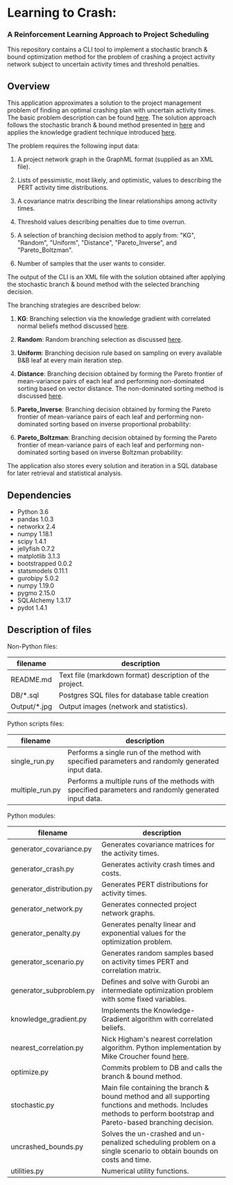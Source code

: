 Learning to Crash:
==========
### A Reinforcement Learning Approach to Project Scheduling

This repository contains a CLI tool to implement a stochastic branch & bound optimization method for the problem of crashing a project activity network subject to uncertain activity times and threshold penalties.

Overview
--------

This application approximates a solution to the project management problem of finding an optimal crashing plan with uncertain activity times. The basic problem description can be found [here](https://pubsonline.informs.org/doi/pdf/10.1287/ijoc.12.2.125.11894?casa_token=PHCfqHAG120AAAAA:BsTfR2bDQEtx3tlkzJKbYcMAoSdDEcr65TkYU49hMCOUfULXn32p-9Li6bhKLWL-UpttA4DecBhA "A Stochastic Branch-and-Bound Approach to ActivityCrashing in Project Management").
The solution approach follows the stochastic branch & bound method presented in [here](https://pubsonline.informs.org/doi/pdf/10.1287/opre.46.3.381?casa_token=QsdLQM3thP0AAAAA:INj4Dv_NYAD48aM_odTL9AKv4dJHsbIguQSgHucoBmkDhPjoM5j8Z1kM16sZTXuANemOHEcp9kYT "On Optimal Allocation of Indivisibles Under Uncertainty") and applies the knowledge gradient technique introduced [here](https://pubsonline.informs.org/doi/pdf/10.1287/ijoc.1080.0314?casa_token=mADfuyTiLiMAAAAA:_NP3QhLLq_8ghTjK31heitjBhxa_YbEcEy0ng9QfaQlcGGtpusX7YrCMbfIarnGTNNQHHx76PJ9n "The Knowledge-Gradient Policy for COrrelated Normal Beliefs").

The problem requires the following input data:

1. A project network graph in the GraphML format (supplied as an XML file).

2. Lists of pessimistic, most likely, and optimistic, values to describing the PERT activity time distributions.

3. A covariance matrix describing the linear relationships among activity times.

4. Threshold values describing penalties due to time overrun.

5. A selection of branching decision method to apply from: "KG", "Random", "Uniform", "Distance", "Pareto\_Inverse", and "Pareto\_Boltzman".

6. Number of samples that the user wants to consider. 

The output of the CLI is an XML file with the solution obtained after applying the stochastic branch & bound method with the selected branching decision.

The branching strategies are described below:

 1. **KG**: Branching selection via the knowledge gradient with correlated normal beliefs method discussed [here](https://pubsonline.informs.org/doi/pdf/10.1287/ijoc.1080.0314?casa_token=mADfuyTiLiMAAAAA:_NP3QhLLq_8ghTjK31heitjBhxa_YbEcEy0ng9QfaQlcGGtpusX7YrCMbfIarnGTNNQHHx76PJ9n "The Knowledge-Gradient Policy for COrrelated Normal Beliefs").
 
2. **Random**: Random branching selection as discussed [here](https://pubsonline.informs.org/doi/pdf/10.1287/ijoc.12.2.125.11894?casa_token=PHCfqHAG120AAAAA:BsTfR2bDQEtx3tlkzJKbYcMAoSdDEcr65TkYU49hMCOUfULXn32p-9Li6bhKLWL-UpttA4DecBhA "A Stochastic Branch-and-Bound Approach to ActivityCrashing in Project Management").

3. **Uniform**: Branching decision rule based on sampling on every available B&B leaf at every main iteration step.

4. **Distance**: Branching decision obtained by forming the Pareto frontier of mean-variance pairs of each leaf and performing non-dominated sorting based on vector distance. The non-dominated sorting method is discussed [here](https://ieeexplore.ieee.org/stamp/stamp.jsp?arnumber=996017&casa_token=RX5FX8Ctu38AAAAA:BymQiux3DQammBgBVQANxxHhwDx5fhxT3FqRNB8nCvyND4WSajGqwvjyKNpISKO5aJj2akki&tag=1 "A Fast and Elitist Multiobjective Genetic Algorithm:").

5. **Pareto\_Inverse**: Branching decision obtained by forming the Pareto frontier of mean-variance pairs of each leaf and performing non-dominated sorting based on inverse proportional probability: 

6. **Pareto\_Boltzman**: Branching decision obtained by forming the Pareto frontier of mean-variance pairs of each leaf and performing non-dominated sorting based on inverse Boltzman probability:   

The application also stores every solution and iteration in a SQL database for later retrieval and statistical analysis.

Dependencies
------------
- Python 3.6
- pandas 1.0.3
- networkx 2.4
- numpy 1.18.1
- scipy 1.4.1
- jellyfish 0.7.2
- matplotlib 3.1.3
- bootstrapped 0.0.2
- statsmodels 0.11.1
- gurobipy 5.0.2
- numpy 1.19.0
- pygmo 2.15.0
- SQLAlchemy 1.3.17
- pydot 1.4.1



Description of files
--------------------

Non-Python files:

filename                          |  description
----------------------------------|------------------------------------------------------------------------------------
README.md                         |  Text file (markdown format) description of the project.
DB/*.sql                          |  Postgres SQL files for database table creation
Output/*.jpg                      |  Output images (network and statistics).
Python scripts files:

filename                          |  description
----------------------------------|------------------------------------------------------------------------------------
single_run.py                     |  Performs a single run of the method with specified parameters and randomly generated input data.
multiple_run.py                   |  Performs a multiple runs of the methods with specified parameters and randomly generated input data.
Python modules:

filename                          |  description
----------------------------------|------------------------------------------------------------------------------------
generator_covariance.py           |  Generates covariance matrices for the activity times. 
generator_crash.py                |  Generates activity crash times and costs.
generator_distribution.py         |  Generates PERT distributions for activity times.
generator_network.py              |  Generates connected project network graphs.
generator_penalty.py              |  Generates penalty linear and exponential values for the optimization problem.
generator_scenario.py             |  Generates random samples based on activity times PERT and correlation matrix.
generator_subproblem.py           |  Defines and solve with Gurobi an intermediate optimization problem with some fixed variables.
knowledge_gradient.py             |  Implements the Knowledge-Gradient algorithm with correlated beliefs.
nearest_correlation.py            |  Nick Higham's nearest correlation algorithm. Python implementation by Mike Croucher found [here](https://github.com/mikecroucher/nearest_correlation "Mike Croucher").
optimize.py                       |  Commits problem to DB and calls the branch & bound method.
stochastic.py                     |  Main file containing the branch & bound method and all supporting functions and methods. Includes methods to perform bootstrap and Pareto-based branching decision.
uncrashed_bounds.py               |  Solves the un-crashed and un-penalized scheduling problem on a single scenario to obtain bounds on costs and time.
utilities.py                      |  Numerical utility functions.

